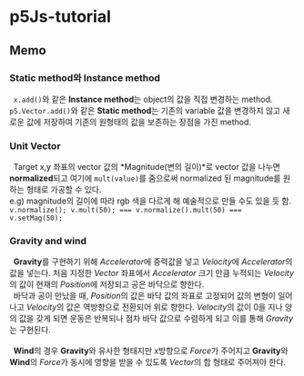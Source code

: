# p5Js-tutorial

## Memo

### Static method와 Instance method
&ensp;`x.add()`와 같은 **Instance method**는 object의 값을 직접 변경하는 method. <br/> `p5.Vector.add()`와 같은 **Static method**는 기존의 variable 값을 변경하지 않고 새로운 값에 저장하여 기존의 원형태의 값을 보존하는 장점을 가진 method. 

### Unit Vector
&ensp;Target x,y 좌표의 vector 값의 *Magnitude(변의 길이)*로 vector 값을 나누면 **normalized**되고 여기에 `mult(value)`를 줌으로써 normalized 된 magnitude를 원하는 형태로 가공할 수 있다. <br/> e.g) magnitude의 길이에 따라 rgb 색을 다르게 해 예술적으로 만들 수도 있을 듯 함. `v.normalize(); v.mult(50); === v.normalize().mult(50) === v.setMag(50);`

### Gravity and wind
&ensp;**Gravity**를 구현하기 위해 *Accelerator*에 중력값을 넣고 *Velocity*에 *Accelerator*의 값을 넣는다. 처음 지정한 *Vector* 좌표에서 *Accelerator* 크기 만큼 누적되는 *Velocity*의 값이 현재의 *Position*에 저장되고 공은 바닥으로 향한다.<br/>&ensp;바닥과 공이 만났을 때, *Position*의 값은 바닥 값의 좌표로 고정되어 값의 변형이 일어나고 *Velocity*의 값은 역방향으로 전환되어 위로 향한다. *Velocity*의 값이 0을 지나 양의 값을 갖게 되면 운동은 반복되나 점차 바닥 값으로 수렴하게 되고 이를 통해 *Gravity*는 구현된다.<br/><br/>&ensp;**Wind**의 경우 **Gravity**와 유사한 형태지만 x방향으로 *Force*가 주어지고 **Gravity**와 **Wind**의 *Force*가 동시에 영향을 받을 수 있도록 *Vector*의 합 형태로 주어져야 한다. 